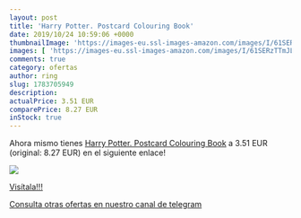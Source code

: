 ```yaml
---
layout: post
title: 'Harry Potter. Postcard Colouring Book'
date: 2019/10/24 10:59:06 +0000
thumbnailImage: 'https://images-eu.ssl-images-amazon.com/images/I/61SERzTTmJL._SL200_.jpg'
images: [ 'https://images-eu.ssl-images-amazon.com/images/I/61SERzTTmJL._SL200_.jpg' ]
comments: true
category: ofertas
author: ring
slug: 1783705949
description:
actualPrice: 3.51 EUR
comparePrice: 8.27 EUR
inStock: true
---
```


Ahora mismo tienes [Harry Potter. Postcard Colouring Book](https://www.amazon.com/dp/1783705949/?tag=redken08-20) a 3.51 EUR (original: 8.27 EUR) en el siguiente enlace!

[![](https://images-eu.ssl-images-amazon.com/images/I/61SERzTTmJL._SL200_.jpg)](https://www.amazon.com/dp/1783705949/?tag=redken08-20)

[Visítala!!!](https://www.amazon.com/dp/1783705949/?tag=redken08-20)

[Consulta otras ofertas en nuestro canal de telegram](https://t.me/s/ofertas25)
